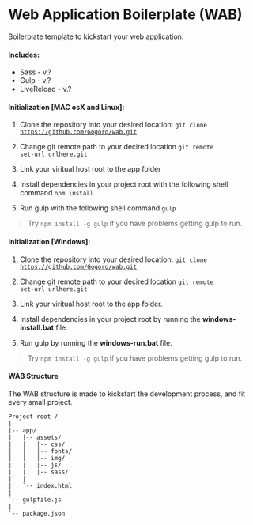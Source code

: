 Web Application Boilerplate (WAB)
=================================

Boilerplate template to kickstart your web application.

#### Includes:
* Sass          -   v.?
* Gulp         -   v.?
* LiveReload    -   v.?


#### Initialization [MAC osX and Linux]:

1. Clone the repository into your desired location:
   <code>git clone https://github.com/Gogoro/wab.git</code>

2. Change git remote path to your decired location
   <code>git remote set-url urlhere.git</code>

3. Link your viritual host root to the app folder

3. Install dependencies in your project root with the following shell command
   <code>npm install</code>

4. Run gulp with the following shell command
   <code>gulp</code>


> Try <code>npm install -g gulp</code> if you have problems getting gulp to run.

#### Initialization [Windows]:

1. Clone the repository into your desired location:
   <code>git clone https://github.com/Gogoro/wab.git</code>

2. Change git remote path to your decired location
   <code>git remote set-url urlhere.git</code>

3. Link your viritual host root to the app folder.

3. Install dependencies in your project root by running the **windows-install.bat** file.

4. Run gulp by running the **windows-run.bat** file.

> Try <code>npm install -g gulp</code> if you have problems getting gulp to run.

#### WAB Structure

The WAB structure is made to kickstart the development process, and fit every small project.

```
Project root /
|
|-- app/
|   |-- assets/
|   |   |-- css/
|   |   |-- fonts/
|   |   |-- img/
|   |   |-- js/
|   |   |-- sass/
|   |
|   `-- index.html
|
`-- gulpfile.js
|
`-- package.json
```
